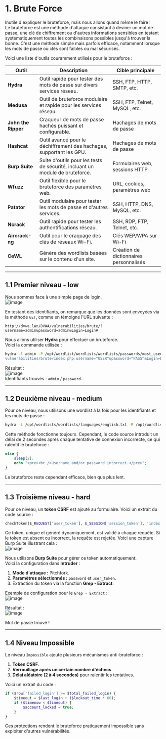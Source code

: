 # 1. Brute Force

Inutile d'expliquer le bruteforce, mais nous allons quand même le faire !  
Le bruteforce est une méthode d'attaque consistant à deviner un mot de passe, une clé de chiffrement ou d'autres informations sensibles en testant systématiquement toutes les combinaisons possibles jusqu'à trouver la bonne. C'est une méthode simple mais parfois efficace, notamment lorsque les mots de passe ou clés sont faibles ou mal sécurisés.

Voici une liste d'outils couramment utilisés pour le bruteforce :

| **Outil**           | **Description**                                                              | **Cible principale**                    |
| ------------------- | ---------------------------------------------------------------------------- | --------------------------------------- |
| **Hydra**           | Outil rapide pour tester des mots de passe sur divers services réseau.       | SSH, FTP, HTTP, SMTP, etc.              |
| **Medusa**          | Outil de bruteforce modulaire et rapide pour les services réseau.            | SSH, FTP, Telnet, MySQL, etc.           |
| **John the Ripper** | Craqueur de mots de passe hachés puissant et configurable.                   | Hachages de mots de passe               |
| **Hashcat**         | Outil avancé pour le déchiffrement des hachages, supportant les GPU.         | Hachages de mots de passe               |
| **Burp Suite**      | Suite d'outils pour les tests de sécurité, incluant un module de bruteforce. | Formulaires web, sessions HTTP          |
| **Wfuzz**           | Outil flexible pour le bruteforce des paramètres web.                        | URL, cookies, paramètres web            |
| **Patator**         | Outil modulaire pour tester les mots de passe et d'autres services.          | SSH, HTTP, DNS, MySQL, etc.             |
| **Ncrack**          | Outil rapide pour tester les authentifications réseau.                       | SSH, RDP, FTP, Telnet, etc.             |
| **Aircrack-ng**     | Outil pour le craquage des clés de réseaux Wi-Fi.                            | Clés WEP/WPA sur Wi-Fi                  |
| **CeWL**            | Génère des wordlists basées sur le contenu d'un site.                        | Création de dictionnaires personnalisés |

---

## 1.1 Premier niveau - low

Nous sommes face à une simple page de login.  
![image](file://C:\Users\Sacha\Desktop\pentest_dvwa\rapport_dvwa\images\bruteforce\1.png)

En testant des identifiants, on remarque que les données sont envoyées via la méthode `GET`, comme en témoigne l'URL suivante :

```url
http://dvwa.lan/DVWA/vulnerabilities/brute/?username=admin&password=admin&Login=Login#
```

Nous allons utiliser **Hydra** pour effectuer un bruteforce.  
Voici la commande utilisée :

```bash
hydra -l admin -P /opt/wordlist/wordlists/wordlists/passwords/most_used_passwords.txt dvwa.lan http-get-form "/DVWA/
vulnerabilities/brute/index.php:username=^USER^&password=^PASS^&Login=Login:H=Cookie:PHPSESSID=bnk7pa0fohd54o1l6orc5624ko; security=low:F=Username and/or password incorrect."
```

Résultat :  
![image](file://C:\Users\Sacha\Desktop\pentest_dvwa\rapport_dvwa\images\bruteforce\2.png)  
Identifiants trouvés : `admin` / `password`.

---

## 1.2 Deuxième niveau - medium

Pour ce niveau, nous utilisons une wordlist à la fois pour les identifiants et les mots de passe :

```bash
hydra -L /opt/wordlists/wordlists/languages/english.txt -P /opt/wordlists/wordlists/passwords/password.txt dvwa.lan http-get-form "/DVWA/vulnerabilities/brute/index.php:username=^USER^&password=^PASS^&Login=Login:H=Cookie:PHPSESSID=dvkdo50vcgtak32lhhadgk8rvs; security=medium:F=Username and/or password incorrect."
```

Cette méthode fonctionne toujours. Cependant, le code source introduit un délai de 2 secondes après chaque tentative de connexion incorrecte, ce qui ralentit le bruteforce :

```php
else {
    sleep(2);
    echo "<pre><br />Username and/or password incorrect.</pre>";
}
```

Le bruteforce reste cependant efficace, bien que plus lent.

---

## 1.3 Troisième niveau - hard

Pour ce niveau, un **token CSRF** est ajouté au formulaire. Voici un extrait du code source :

```php
checkToken($_REQUEST['user_token'], $_SESSION['session_token'], 'index.php');
```

Ce token, unique et généré dynamiquement, est validé à chaque requête. Si le token est absent ou incorrect, la requête est rejetée. Voici une capture Burp Suite illustrant cela :  
![image](file://C:\Users\Sacha\Desktop\pentest_dvwa\rapport_dvwa\images\bruteforce\3.png)

Nous utilisons **Burp Suite** pour gérer ce token automatiquement.  
Voici la configuration dans **Intruder** :  

1. **Mode d'attaque :** Pitchfork.  
2. **Paramètres sélectionnés :** `password` et `user_token`.  
3. Extraction du token via la fonction **Grep - Extract**.

Exemple de configuration pour le `Grep - Extract` :  
![image](file://C:\Users\Sacha\Desktop\pentest_dvwa\rapport_dvwa\images\bruteforce\6.png)

Résultat :  
![image](file://C:\Users\Sacha\Desktop\pentest_dvwa\rapport_dvwa\images\bruteforce\8.png)

Mot de passe trouvé !

---

## 1.4 Niveau Impossible

Le niveau `Impossible` ajoute plusieurs mécanismes anti-bruteforce :  

1. **Token CSRF**.  
2. **Verrouillage après un certain nombre d'échecs**.  
3. **Délai aléatoire (2 à 4 secondes)** pour ralentir les tentatives.

Voici un extrait du code :

```php
if ($row['failed_login'] >= $total_failed_login) {
    $timeout = $last_login + ($lockout_time * 60);
    if ($timenow < $timeout) {
        $account_locked = true;
    }
}
```

Ces protections rendent le bruteforce pratiquement impossible sans exploiter d'autres vulnérabilités.

